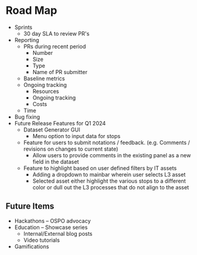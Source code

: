 # Road Map 

- Sprints
  - 30 day SLA to review PR's
- Reporting 
    - PRs during recent period  
        - Number 
        - Size 
        - Type 
        - Name of PR submitter 
    - Baseline metrics 
    - Ongoing tracking 
        - Resources 
        - Ongoing tracking 
        - Costs 
    - Time 
- Bug fixing
- Future Release Features for Q1 2024
  - Dataset Generator GUI
    - Menu option to input data for stops
  - Feature for users to submit notations / feedback. (e.g. Comments / revisions on changes to current state)
    - Allow users to provide comments in the existing panel as a new field in the dataset
  - Feature to highlight based on user defined filters by IT assets
    - Adding a dropdown to mainbar wherein user selects L3 asset
    - Selected asset either highlight the various stops to a different color or dull out the L3 processes that do not align to the asset

## Future Items
- Hackathons – OSPO advocacy  
- Education – Showcase series
  - Internal/External blog posts
  - Video tutorials
- Gamifications 
